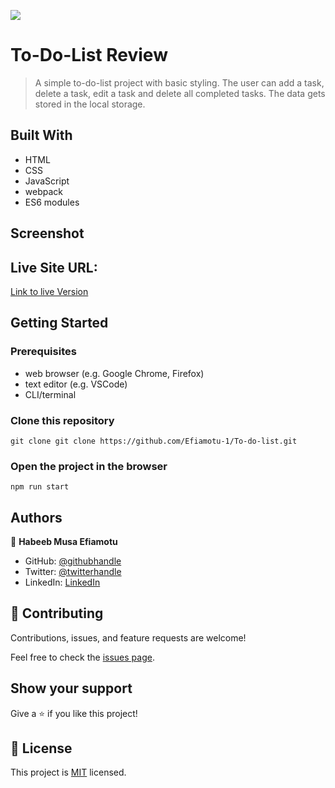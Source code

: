 ![](https://img.shields.io/badge/Microverse-blueviolet)

# To-Do-List Review

> A simple to-do-list project with basic styling. The user can add a task, delete a task, edit a task and delete all completed tasks.
> The data gets stored in the local storage.


## Built With

- HTML
- CSS
- JavaScript
- webpack
- ES6 modules

## Screenshot


## Live Site URL: 
[Link to live Version](https://efiamotu-1.github.io/To-do-list/dist/)
## Getting Started


### Prerequisites
- web browser (e.g. Google Chrome, Firefox)
- text editor (e.g. VSCode)
- CLI/terminal

### Clone this repository

```
git clone git clone https://github.com/Efiamotu-1/To-do-list.git
```
### Open the project in the browser

```
npm run start
```


## Authors

👤 **Habeeb Musa Efiamotu**

- GitHub: [@githubhandle](https://github.com/Efiamotu-1)
- Twitter: [@twitterhandle](https://twitter.com/EFYAMOTU)
- LinkedIn: [LinkedIn](https://www.linkedin.com/in/musa-habeeb/)



## 🤝 Contributing

Contributions, issues, and feature requests are welcome!

Feel free to check the [issues page](../../issues/).

## Show your support

Give a ⭐️ if you like this project!


## 📝 License

This project is [MIT](./MIT.md) licensed.
